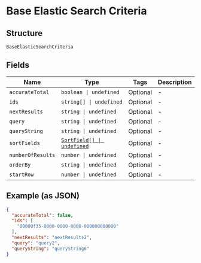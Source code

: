 
# Base Elastic Search Criteria

## Structure

`BaseElasticSearchCriteria`

## Fields

| Name | Type | Tags | Description |
|  --- | --- | --- | --- |
| `accurateTotal` | `boolean \| undefined` | Optional | - |
| `ids` | `string[] \| undefined` | Optional | - |
| `nextResults` | `string \| undefined` | Optional | - |
| `query` | `string \| undefined` | Optional | - |
| `queryString` | `string \| undefined` | Optional | - |
| `sortFields` | [`SortField[] \| undefined`](../../doc/models/sort-field.md) | Optional | - |
| `numberOfResults` | `number \| undefined` | Optional | - |
| `orderBy` | `string \| undefined` | Optional | - |
| `startRow` | `number \| undefined` | Optional | - |

## Example (as JSON)

```json
{
  "accurateTotal": false,
  "ids": [
    "00000f35-0000-0000-0000-000000000000"
  ],
  "nextResults": "nextResults2",
  "query": "query2",
  "queryString": "queryString6"
}
```

